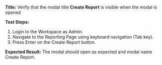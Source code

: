 **Title:** Verify that the modal title **Create Report** is visible when the modal is opened

**Test Steps:**

1. Login to the Workspace as Admin.
2. Navigate to the Reporting Page using keyboard navigation (Tab key).
3. Press Enter on the Create Report button.

**Expected Result:**
The modal should open as expected and modal name Create Report.